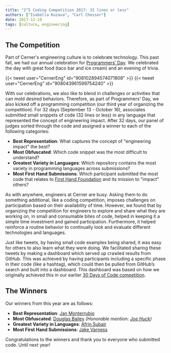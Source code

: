 ```yaml
---
title: "2^5 Coding Competition 2017: 32 lines or less"
authors: ["Isabella Kuzava", "Carl Chesser"]
date: 2017-12-19
tags: [culture, engineering]
---
```


## The Competition

Part of Cerner's engineering culture is to celebrate technology. This past fall, we had our annual celebration for [Programmers’ Day](https://twitter.com/CernerEng/status/908047795768217600). We celebrated the day with great food (taco bar and ice cream) and an evening of trivia.

{{< tweet user="CernerEng" id="908102894574071808" >}}
{{< tweet user="CernerEng" id="908043961599754240" >}}

With our celebrations, we also like to blend in challenges or activities that can mold desired behaviors. Therefore, as part of Programmers' Day, we also kicked off a programming competition (our third year of organizing the competition). For 32 days (September 13 - October 16), associates submitted small snippets of code (32 lines or less) in any language that represented the concept of engineering impact. After 32 days, our panel of judges sorted through the code and assigned a winner to each of the following categories:

* **Best Representation**:  What captures the concept of "engineering impact" the best?
* **Most Obfuscated**: Which code snippet was the most difficult to understand?
* **Greatest Variety in Languages**:  Which repository contains the most variety in programming languages across submissions?
* **Most First Hand Submissions**: Which participant submitted the most code that relates to [First Hand Foundation](https://www.firsthandfoundation.org/) and its mission to "impact" others?

As with anywhere, engineers at Cerner are busy. Asking them to do something additional, like a coding competition, imposes challenges on participation based on their availability of time. However, we found that by organizing the competition for engineers to explore and share what they are working on, in small and consumable bites of code, helped in keeping it a simple time investment and gained participation. Furthermore, it helped reinforce a routine behavior to continually look and evaluate different technologies and languages.

Just like tweets, by having small code examples being shared, it was easy for others to also learn what they were doing. We facilitated sharing these tweets by making a dashboard which served up crawled results from GitHub. This was achieved by having participants including a specific phase in their code (like a hashtag), which could then be pulled from GitHub’s search and built into a dashboard. This dashboard was based on how we originally achieved this in our earlier [30 Days of Code competition](http://engineering.cerner.com/2013/08/the-30-days-of-code-experiment/).

## The Winners

Our winners from this year are as follows:

* **Best Representation**:  [Jan Monterrubio](https://github.com/AnEmortalKid/such-interview)
* **Most Obfuscated**: [Douglas Bailey](https://github.com/dbailey31/Cerner) _(Honorable mention: [Joe Huck](https://github.com/joehuck/bash_projects))_
* **Greatest Variety in Languages**: [Afrin Subair](https://github.com/afrin216/2to5)
* **Most First Hand Submissions**: [Jake Varness](https://github.com/jvarness/cerner-2-to-the-5th)

Congratulations to the winners and thank you to everyone who submitted code. Until next year!
